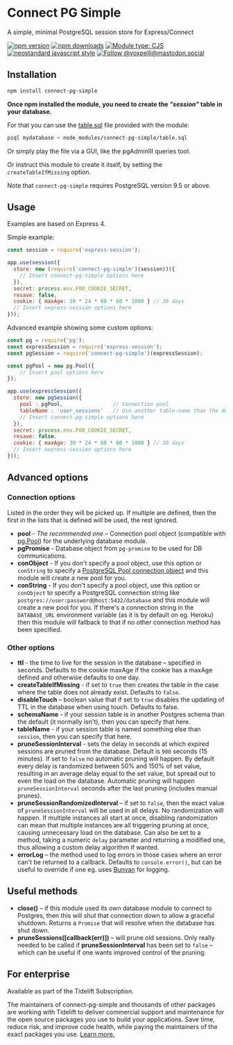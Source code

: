 # Connect PG Simple

A simple, minimal PostgreSQL session store for Express/Connect

[![npm version](https://img.shields.io/npm/v/connect-pg-simple.svg?style=flat)](https://www.npmjs.com/package/connect-pg-simple)
[![npm downloads](https://img.shields.io/npm/dm/connect-pg-simple.svg?style=flat)](https://www.npmjs.com/package/connect-pg-simple)
[![Module type: CJS](https://img.shields.io/badge/module%20type-cjs-brightgreen)](https://github.com/voxpelli/badges-cjs-esm)
[![neostandard javascript style](https://img.shields.io/badge/code_style-neostandard-7fffff?style=flat&labelColor=ff80ff)](https://github.com/neostandard/neostandard)
[![Follow @voxpelli@mastodon.social](https://img.shields.io/mastodon/follow/109247025527949675?domain=https%3A%2F%2Fmastodon.social&style=social)](https://mastodon.social/@voxpelli)

## Installation

```bash
npm install connect-pg-simple
```

**Once npm installed the module, you need to create the _"session"_ table in your database.**

For that you can use the [table.sql](table.sql) file provided with the module:

```bash
psql mydatabase < node_modules/connect-pg-simple/table.sql
```

Or simply play the file via a GUI, like the pgAdminIII queries tool.

Or instruct this module to create it itself, by setting the `createTableIfMissing` option.

Note that `connect-pg-simple` requires PostgreSQL version 9.5 or above.

## Usage

Examples are based on Express 4.

Simple example:

```javascript
const session = require('express-session');

app.use(session({
  store: new (require('connect-pg-simple')(session))({
    // Insert connect-pg-simple options here
  }),
  secret: process.env.FOO_COOKIE_SECRET,
  resave: false,
  cookie: { maxAge: 30 * 24 * 60 * 60 * 1000 } // 30 days
  // Insert express-session options here
}));
```

Advanced example showing some custom options:

```javascript
const pg = require('pg');
const expressSession = require('express-session');
const pgSession = require('connect-pg-simple')(expressSession);

const pgPool = new pg.Pool({
    // Insert pool options here
});

app.use(expressSession({
  store: new pgSession({
    pool : pgPool,                // Connection pool
    tableName : 'user_sessions'   // Use another table-name than the default "session" one
    // Insert connect-pg-simple options here
  }),
  secret: process.env.FOO_COOKIE_SECRET,
  resave: false,
  cookie: { maxAge: 30 * 24 * 60 * 60 * 1000 } // 30 days
  // Insert express-session options here
}));
```

## Advanced options


### Connection options

Listed in the order they will be picked up. If multiple are defined, then the first in the lists that is defined will be used, the rest ignored.

* **pool** - _The recommended one_ – Connection pool object (compatible with [pg.Pool](https://github.com/brianc/node-pg-pool)) for the underlying database module.
* **pgPromise** - Database object from `pg-promise` to be used for DB communications.
* **conObject** - If you don't specify a pool object, use this option or `conString` to specify a [PostgreSQL Pool connection object](https://node-postgres.com/api/client#constructor) and this module will create a new pool for you.
* **conString** - If you don't specify a pool object, use this option or `conObject` to specify a PostgreSQL connection string like `postgres://user:password@host:5432/database` and this module will create a new pool for you. If there's a connection string in the `DATABASE_URL` environment variable (as it is by default on eg. Heroku) then this module will fallback to that if no other connection method has been specified.

### Other options

* **ttl** - the time to live for the session in the database – specified in seconds. Defaults to the cookie maxAge if the cookie has a maxAge defined and otherwise defaults to one day.
* **createTableIfMissing** - if set to `true` then creates the table in the case where the table does not already exist. Defaults to `false`.
* **disableTouch** – boolean value that if set to `true` disables the updating of TTL in the database when using touch. Defaults to false.
* **schemaName** - if your session table is in another Postgres schema than the default (it normally isn't), then you can specify that here.
* **tableName** - if your session table is named something else than `session`, then you can specify that here.
* **pruneSessionInterval** - sets the delay in seconds at which expired sessions are pruned from the database. Default is `900` seconds (15 minutes). If set to `false` no automatic pruning will happen. By default every delay is randomized between 50% and 150% of set value, resulting in an average delay equal to the set value, but spread out to even the load on the database. Automatic pruning will happen `pruneSessionInterval` seconds after the last pruning (includes manual prunes).
* **pruneSessionRandomizedInterval** – if set to `false`, then the exact value of `pruneSessionInterval` will be used in all delays. No randomization will happen. If multiple instances all start at once, disabling randomization can mean that multiple instances are all triggering pruning at once, causing unnecessary load on the database. Can also be set to a method, taking a numeric `delay` parameter and returning a modified one, thus allowing a custom delay algorithm if wanted.
* **errorLog** – the method used to log errors in those cases where an error can't be returned to a callback. Defaults to `console.error()`, but can be useful to override if one eg. uses [Bunyan](https://github.com/trentm/node-bunyan) for logging.

## Useful methods

* **close()** – if this module used its own database module to connect to Postgres, then this will shut that connection down to allow a graceful shutdown. Returns a `Promise` that will resolve when the database has shut down.
* **pruneSessions([callback(err)])** – will prune old sessions. Only really needed to be called if **pruneSessionInterval** has been set to `false` – which can be useful if one wants improved control of the pruning.

## For enterprise

Available as part of the Tidelift Subscription.

The maintainers of connect-pg-simple and thousands of other packages are working with Tidelift to deliver commercial support and maintenance for the open source packages you use to build your applications. Save time, reduce risk, and improve code health, while paying the maintainers of the exact packages you use. [Learn more.](https://tidelift.com/subscription/pkg/npm-connect-pg-simple?utm_source=npm-connect-pg-simple&utm_medium=referral&utm_campaign=enterprise&utm_term=repo)
